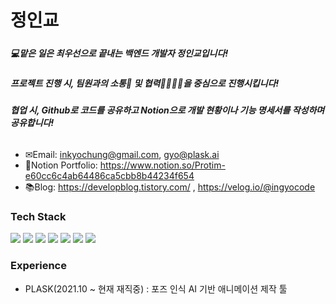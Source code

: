 # 정인교
#####
##### 💻맡은 일은 최우선으로 끝내는 백엔드 개발자 정인교입니다!
##### 프로젝트 진행 시, 팀원과의 소통🧏‍ 및 협력👨‍👨‍👦‍👦을 중심으로 진행시킵니다!
##### 협업 시, Github로 코드를 공유하고 Notion으로 개발 현황이나 기능 명세서를 작성하며 공유합니다!
######
######
######
#####
- ✉Email: inkyochung@gmail.com, gyo@plask.ai
- 📝Notion Portfolio: https://www.notion.so/Protim-e60cc6c4ab64486ca5cbb8b44234f654
- 📚Blog: https://developblog.tistory.com/ , https://velog.io/@ingyocode

### Tech Stack
<img src="https://img.shields.io/badge/JavaScript-F7DF1E?style=flat-square&logo=JavaScript&logoColor=white"/> <img src="https://img.shields.io/badge/TypeScript-3178C6?style=flat-square&logo=TypeScript&logoColor=white"/> <img src="https://img.shields.io/badge/tsNode-3178C6?style=flat-square&logo=ts-node&logoColor=white"/> <img src="https://img.shields.io/badge/MySQL-4479A1?style=flat-square&logo=MySQL&logoColor=white"/> <img src="https://img.shields.io/badge/Vuejs-4FC08D?style=flat-square&logo=Vue.js&logoColor=white"/> <img src="https://img.shields.io/badge/Swagger-85EA2D?style=flat-square&logo=Swagger&logoColor=white"/> <img src="https://img.shields.io/badge/NestJS-E0234E?style=flat-square&logo=NestJS&logoColor=white"/>
#### 
#### 
### Experience
- PLASK(2021.10 ~ 현재 재직중) : 포즈 인식 AI 기반 애니메이션 제작 툴
